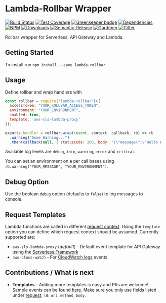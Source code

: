 # Lambda-Rollbar Wrapper

[![Build Status](https://img.shields.io/travis/simlu/lambda-rollbar/master.svg)](https://travis-ci.org/simlu/lambda-rollbar)
[![Test Coverage](https://img.shields.io/coveralls/simlu/lambda-rollbar/master.svg)](https://coveralls.io/github/simlu/lambda-rollbar?branch=master)
[![Greenkeeper badge](https://badges.greenkeeper.io/simlu/lambda-rollbar.svg)](https://greenkeeper.io/)
[![Dependencies](https://david-dm.org/simlu/lambda-rollbar/status.svg)](https://david-dm.org/simlu/lambda-rollbar)
[![NPM](https://img.shields.io/npm/v/lambda-rollbar.svg)](https://www.npmjs.com/package/lambda-rollbar)
[![Downloads](https://img.shields.io/npm/dt/lambda-rollbar.svg)](https://www.npmjs.com/package/lambda-rollbar)
[![Semantic-Release](https://github.com/simlu/js-gardener/blob/master/assets/icons/semver.svg)](https://github.com/semantic-release/semantic-release)
[![Gardener](https://github.com/simlu/js-gardener/blob/master/assets/badge.svg)](https://github.com/simlu/js-gardener)
[![Gitter](https://github.com/simlu/js-gardener/blob/master/assets/icons/gitter.svg)](https://gitter.im/simlu/lambda-rollbar)

Rollbar wrapper for Serverless, API Gateway and Lambda.

## Getting Started

To install run `npm install --save lambda-rollbar`

## Usage

Define rollbar and wrap handlers with
<!-- eslint-disable import/no-extraneous-dependencies, import/no-unresolved -->
```javascript
const rollbar = require('lambda-rollbar')({
  accessToken: "YOUR_ROLLBAR_ACCESS_TOKEN",
  environment: "YOUR_ENVIRONMENT",
  enabled: true,
  template: 'aws-sls-lambda-proxy'
});

exports.handler = rollbar.wrap((event, context, callback, rb) => rb
  .warning("Some Warning...")
  .then(callback(null, { statusCode: 200, body: "{\"message\":\"Hello World.\"}" })));
```

Available log levels are `debug`, `info`, `warning`, `error` and `critical`.

You can set an environment on a per call bases using `rb.warning("YOUR_MESSAGE", "YOUR_ENVIRONMENT")`.

## Debug Option

Use the boolean `debug` option (defaults to `false`) to log messages to console.

## Request Templates

Lambda functions are called in different [request context](https://rollbar.com/docs/notifier/rollbar.js/#rollbarlog-1). Using the `template` option you can define which request context should be assumed. Currently supported are:

- `aws-sls-lambda-proxy` (*default*) - Default event template for API Gateway using the [Serverless Framework](https://serverless.com/framework/docs/providers/aws/events/apigateway/)
- `aws-cloud-watch` - For [CloudWatch logs](http://docs.aws.amazon.com/lambda/latest/dg/eventsources.html#eventsources-cloudwatch-logs) events

## Contributions / What is next

- **Templates** - Adding more templates is easy and PRs are welcome! Sample events can be found [here](http://docs.aws.amazon.com/lambda/latest/dg/eventsources.html). Make sure you only use fields listed under [request](https://rollbar.com/docs/notifier/rollbar.js/#rollbarlog-1), i.e. `url`, `method`, `body`.
